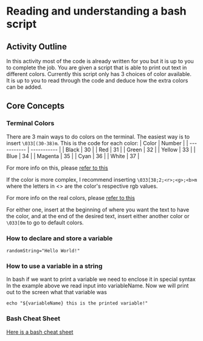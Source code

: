 # Reading and understanding a bash script

## Activity Outline
In this activity most of the code is already written for you but it is up to you to complete the job.
You are given a script that is able to print out text in different colors. 
Currently this script only has 3 choices of color available.\
It is up to you to read through the code and deduce how the extra colors can be added.

## Core Concepts

### Terminal Colors
There are 3 main ways to do colors on the terminal. The easiest way is to insert `\033[(30-38)m`. This is the code for each color:
| Color | Number |
| ----------- | ----------- |
| Black | 30 |
| Red | 31 |
| Green | 32 |
| Yellow | 33 |
| Blue | 34 |
| Magenta | 35 |
| Cyan | 36 |
| White | 37 |

For more info on this, please [refer to this](https://en.wikipedia.org/wiki/ANSI_escape_code#3-bit_and_4-bit)

If the color is more complex, I recommend inserting `\033[38;2;<r>;<g>;<b>m` where the letters in <> are the color's respective rgb values.

For more info on the real colors, please [refer to this](https://en.wikipedia.org/wiki/ANSI_escape_code#24-bit)

For either one, insert at the beginning of where you want the text to have the color, and at the end of the desired text, insert either another color or `\033[0m` to go to default colors.

### How to declare and store a variable
```
randomString="Hello World!"
```

### How to use a variable in a string
In bash if we want to print a variable we need to enclose it in special syntax
In the example above we read input into variableName.
Now we will print out to the screen what that variable was
```
echo "${variableName} this is the printed variable!"
```

### Bash Cheat Sheet
[Here is a bash cheat sheet](https://devhints.io/bash#conditionals)